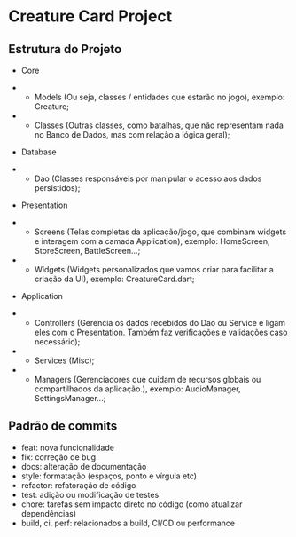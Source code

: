 # Creature Card Project #

## Estrutura do Projeto ##

- Core
- - Models (Ou seja, classes / entidades que estarão no jogo), exemplo: Creature;
- - Classes (Outras classes, como batalhas, que não representam nada no Banco de Dados, mas com relação a lógica geral);

- Database
- - Dao (Classes responsáveis por manipular o acesso aos dados persistidos);

- Presentation
- - Screens (Telas completas da aplicação/jogo, que combinam widgets e interagem com a camada Application), exemplo: HomeScreen, StoreScreen, BattleScreen...;
- - Widgets (Widgets personalizados que vamos criar para facilitar a criação da UI), exemplo: CreatureCard.dart;

- Application
- - Controllers (Gerencia os dados recebidos do Dao ou Service e ligam eles com o Presentation. Também faz verificações e validações caso necessário);
- - Services (Misc);
- - Managers (Gerenciadores que cuidam de recursos globais ou compartilhados da aplicação.), exemplo: AudioManager, SettingsManager...;

## Padrão de commits ##

* feat: nova funcionalidade
* fix: correção de bug
* docs: alteração de documentação
* style: formatação (espaços, ponto e vírgula etc)
* refactor: refatoração de código
* test: adição ou modificação de testes
* chore: tarefas sem impacto direto no código (como atualizar dependências)
* build, ci, perf: relacionados a build, CI/CD ou performance
